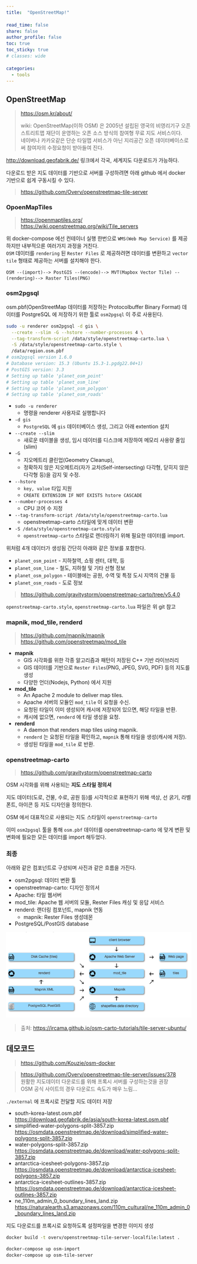 ```yaml
---
title:  "OpenStreetMap!"

read_time: false
share: false
author_profile: false
toc: true
toc_sticky: true
# classes: wide

categories:
  - tools
---
```


## OpenStreetMap  

> <https://osm.kr/about/>
> 
> wiki: OpenStreetMap(이하 OSM) 은 2005년 설립된 영국의 비영리기구 오픈스트리트맵 재단이 운영하는 오픈 소스 방식의 참여형 무료 지도 서비스이다.  
> 네이버나 카카오같은 단순 타일맵 서비스가 아닌 지리공간 오픈 데이터베이스로써 참여자의 수정요청이 받아들여 진다.  

<http://download.geofabrik.de/> 링크에서 각국, 세계지도 다운로드가 가능하다.  

다운로드 받은 지도 데이터를 기반으로 서버를 구성하려면 아래 github 에서 docker 기반으로 쉽게 구동시킬 수 있다.  

> <https://github.com/Overv/openstreetmap-tile-server>

### OpoenMapTiles  

> <https://openmaptiles.org/>
> <https://wiki.openstreetmap.org/wiki/Tile_servers>  

위 docker-compose 에선 컨테이너 실행 한번으로 `WMS(Web Map Service)` 를 제공하지만 내부적으론 여러가지 과정을 거친다.  
`OSM` 데이터를 `rendering` 된 `Rester Files` 로 제공하려면 데이터를 변환하고 `vector tile` 형태로 제공하는 서버를 설치해야 한다.  

```
OSM --(import)--> PostGIS --(encode)--> MVT(Mapbox Vector Tile) --(rendering)--> Raster Tiles(PNG)
```

### osm2pgsql

osm.pbf(OpenStreetMap 데이터를 저장하는 Protocolbuffer Binary Format) 데이터를 PostgreSQL 에 저장하기 위한 툴로 `osm2pgsql` 이 주로 사용된다.  

```sh
sudo -u renderer osm2pgsql -d gis \
  --create --slim -G --hstore --number-processes 4 \
  --tag-transform-script /data/style/openstreetmap-carto.lua \
  -S /data/style/openstreetmap-carto.style \
  /data/region.osm.pbf
# osm2pgsql version 1.6.0
# Database version: 15.3 (Ubuntu 15.3-1.pgdg22.04+1)
# PostGIS version: 3.3
# Setting up table 'planet_osm_point'
# Setting up table 'planet_osm_line'
# Setting up table 'planet_osm_polygon'
# Setting up table 'planet_osm_roads'
```

- `sudo -u renderer`
  - 명령을 renderer 사용자로 실행합니다
- `-d gis`
  - `PostgreSQL` 에 `gis` 데이터베이스 생성, 그리고 아래 extention 설치  
- `--create --slim`
  - 새로운 테이블을 생성, 임시 데이터를 디스크에 저장하여 메모리 사용량 줄임(slim)  
- `-G`  
  - 지오메트리 클린업(Geometry Cleanup), 
  - 정확하지 않은 지오메트리(자가 교차(Self-intersecting) 다각형, 닫히지 않은 다각형 등)을 감지 및 수정.  
- `--hstore`
  - `key, value` 타입 지원
  - `CREATE EXTENSION IF NOT EXISTS hstore CASCADE`  
- `--number-processes 4`  
  - CPU 코어 수 지정
- `--tag-transform-script /data/style/openstreetmap-carto.lua`  
  - openstreetmap-carto 스타일에 맞게 데이터 변환
- `-S /data/style/openstreetmap-carto.style`
  - `openstreetmap-carto` 스타일로 렌더링하기 위해 필요한 데이터를 import.  

위처럼 4개 데이터가 생성됨 간단히 아래와 같은 정보를 포함한다.  

- `planet_osm_point` - 지하철역, 쇼핑 센터, 대학, 등
- `planet_osm_line` - 철도, 지하철 및 기타 선형 정보
- `planet_osm_polygon` - 테이블에는 공원, 수역 및 특정 도시 지역의 건물 등
- `planet_osm_roads` - 도로 정보

> <https://github.com/gravitystorm/openstreetmap-carto/tree/v5.4.0>

`openstreetmap-carto.style`, `openstreetmap-carto.lua` 파일은 위 git 참고  

### mapnik, mod_tile, renderd

> <https://github.com/mapnik/mapnik>  
> <https://github.com/openstreetmap/mod_tile>  

- **mapnik**
  - GIS 시각화를 위한 각종 알고리즘과 패턴이 저장된 C++ 기반 라이브러리
  - GIS 데이터를 기반으로 `Rester Files`(PNG, JPEG, SVG, PDF) 등의 지도를 생성
  - 다양한 언더(Nodejs, Python) 에서 지원  
- **mod_tile**  
  - An Apache 2 module to deliver map tiles.
  - Apache 서버의 모듈인 `mod_tile` 이 요청을 수신.
  - 요청된 타일이 이미 생성되어 캐시에 저장되어 있으면, 해당 타일을 반환.
  - 캐시에 없으면, `renderd` 에 타일 생성을 요청.
- **renderd**  
  - A daemon that renders map tiles using mapnik.
  - `renderd` 는 요청된 타일을 확인하고, `mapnik` 통해 타일을 생성(캐시에 저장).
  - 생성된 타일을 `mod_tile` 로 반환.

### openstreetmap-carto

> <https://github.com/gravitystorm/openstreetmap-carto>  

OSM 시각화를 위해 사용되는 **지도 스타일 정의셔** 

지도 데이터(도로, 건물, 수로, 공원 등)를 시각적으로 표현하기 위해 색상, 선 굵기, 라벨 폰트, 아이콘 등 지도 디자인을 정의한다.  

OSM 에서 대표적으로 사용되는 지도 스타일이 `openstreetmap-carto`  

이미 `osm2pgsql` 툴을 통해 `osm.pbf` 데이터를 openstreetmap-carto 에 맞게 변환 및 변화에 필요한 모든 데이터를 import 해두었다.  


### 최종

아래와 같은 컴포넌트로 구성되며 사진과 같은 흐름을 가진다.  

- osm2pgsql: 데이터 변환 툴
- openstreetmap-carto: 디자인 정의서
- Apache: 타일 웹서버
- mod_tile: Apache 웹 서버의 모듈, Rester Files 캐싱 및 응답 서비스
- renderd: 랜더링 컴포넌트, mapnik 연동
  - mapnik: Rester Files 생성데몬
- PostgreSQL/PostGIS database

![ddd1](/assets/2022/osm1.png)

> 출처: <https://ircama.github.io/osm-carto-tutorials/tile-server-ubuntu/>

## 데모코드  

> <https://github.com/Kouzie/osm-docker>

> <https://github.com/Overv/openstreetmap-tile-server/issues/378>  
> 원활한 지도데이터 다운로드를 위해 프록시 서버를 구성하는것을 권장  
> OSM 공식 사이트의 경우 다운로드 속도가 매우 느림...

`./external` 에 프록시로 전달할 지도 데이터 저장  

* south-korea-latest.osm.pbf  
  <https://download.geofabrik.de/asia/south-korea-latest.osm.pbf>  
* simplified-water-polygons-split-3857.zip  
  <https://osmdata.openstreetmap.de/download/simplified-water-polygons-split-3857.zip>
* water-polygons-split-3857.zip  
  <https://osmdata.openstreetmap.de/download/water-polygons-split-3857.zip>  
* antarctica-icesheet-polygons-3857.zip  
  <https://osmdata.openstreetmap.de/download/antarctica-icesheet-polygons-3857.zip>
* antarctica-icesheet-outlines-3857.zip  
  <https://osmdata.openstreetmap.de/download/antarctica-icesheet-outlines-3857.zip>  
* ne_110m_admin_0_boundary_lines_land.zip  
  <https://naturalearth.s3.amazonaws.com/110m_cultural/ne_110m_admin_0_boundary_lines_land.zip>  

지도 다운로드를 프록시로 요청하도록 설정파일을 변경한 이미지 생성

```sh
docker build -t overv/openstreetmap-tile-server-localfile:latest .
```

```sh
docker-compose up osm-import
docker-compose up osm-tile-server
```